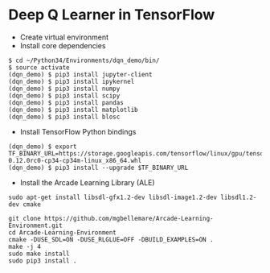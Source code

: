# Deep Q Learner in TensorFlow


* Create virtual environment
* Install core dependencies
```
$ cd ~/Python34/Environments/dqn_demo/bin/
$ source activate
(dqn_demo) $ pip3 install jupyter-client
(dqn_demo) $ pip3 install ipykernel
(dqn_demo) $ pip3 install numpy
(dqn_demo) $ pip3 install scipy
(dqn_demo) $ pip3 install pandas
(dqn_demo) $ pip3 install matplotlib
(dqn_demo) $ pip3 install blosc
```
* Install TensorFlow Python bindings
```
(dqn_demo) $ export TF_BINARY_URL=https://storage.googleapis.com/tensorflow/linux/gpu/tensorflow_gpu-0.12.0rc0-cp34-cp34m-linux_x86_64.whl
(dqn_demo) $ pip3 install --upgrade $TF_BINARY_URL
```
* Install the Arcade Learning Library (ALE)
```
sudo apt-get install libsdl-gfx1.2-dev libsdl-image1.2-dev libsdl1.2-dev cmake
```
```
git clone https://github.com/mgbellemare/Arcade-Learning-Environment.git
cd Arcade-Learning-Environment
cmake -DUSE_SDL=ON -DUSE_RLGLUE=OFF -DBUILD_EXAMPLES=ON .
make -j 4
sudo make install
sudo pip3 install .
```
